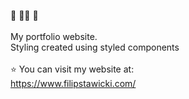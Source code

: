 :wave: :man_office_worker: :wave: <br/><br/>
My portfolio website.<br/> Styling created using styled components<br/><br/>
:star: You can visit my website at: <br/>
https://www.filipstawicki.com/

